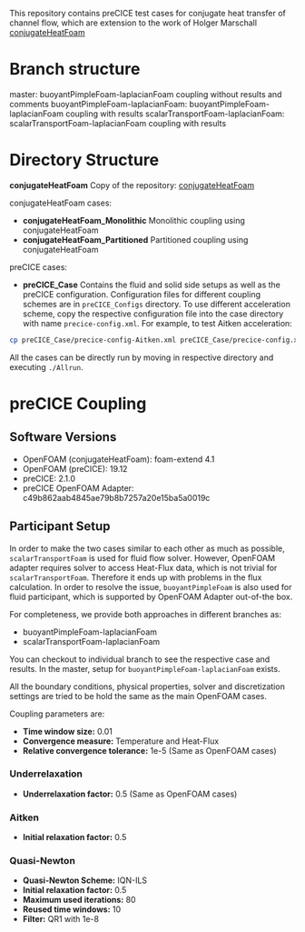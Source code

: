 This repository contains preCICE test cases for conjugate heat transfer of channel flow, which are extension to the work of Holger Marschall [conjugateHeatFoam](https://bitbucket.org/hmarschall/conjugateheatfoam/src/master/)

# Branch structure
master: buoyantPimpleFoam-laplacianFoam coupling without results and comments
buoyantPimpleFoam-laplacianFoam: buoyantPimpleFoam-laplacianFoam coupling with results
scalarTransportFoam-laplacianFoam: scalarTransportFoam-laplacianFoam coupling with results

# Directory Structure
**conjugateHeatFoam** Copy of the repository: [conjugateHeatFoam](https://bitbucket.org/hmarschall/conjugateheatfoam/src/master/)

conjugateHeatFoam cases:
- **conjugateHeatFoam_Monolithic** Monolithic coupling using conjugateHeatFoam
- **conjugateHeatFoam_Partitioned** Partitioned coupling using conjugateHeatFoam

preCICE cases:
- **preCICE_Case** Contains the fluid and solid side setups as well as the preCICE configuration. Configuration files for different coupling schemes are in `preCICE_Configs` directory. To use different acceleration scheme, copy the respective configuration file into the case directory with name `precice-config.xml`. For example, to test Aitken acceleration:
  
```bash
cp preCICE_Case/precice-config-Aitken.xml preCICE_Case/precice-config.xml
```

All the cases can be directly run by moving in respective directory and executing `./Allrun`.

# preCICE Coupling

## Software Versions
- OpenFOAM (conjugateHeatFoam): foam-extend 4.1
- OpenFOAM (preCICE): 19.12
- preCICE: 2.1.0
- preCICE OpenFOAM Adapter: c49b862aab4845ae79b8b7257a20e15ba5a0019c

## Participant Setup
In order to make the two cases similar to each other as much as possible, `scalarTransportFoam` is used for fluid flow solver. However, OpenFOAM adapter requires solver to access Heat-Flux data, which is not trivial for `scalarTransportFoam`. Therefore it ends up with problems in the flux calculation. In order to resolve the issue, `buoyantPimpleFoam` is also used for fluid participant, which is supported by OpenFOAM Adapter out-of-the box. 

For completeness, we provide both approaches in different branches as:

- buoyantPimpleFoam-laplacianFoam
- scalarTransportFoam-laplacianFoam

You can checkout to individual branch to see the respective case and results. In the master, setup for `buoyantPimpleFoam-laplacianFoam` exists.

All the boundary conditions, physical properties, solver and discretization settings are tried to be hold the same as the main OpenFOAM cases.

Coupling parameters are:
- **Time window size:** 0.01
- **Convergence measure:** Temperature and Heat-Flux
- **Relative convergence tolerance:** 1e-5 (Same as OpenFOAM cases)

### Underrelaxation
- **Underrelaxation factor:** 0.5 (Same as OpenFOAM cases)

### Aitken
- **Initial relaxation factor:** 0.5

### Quasi-Newton
- **Quasi-Newton Scheme:** IQN-ILS
- **Initial relaxation factor:** 0.5
- **Maximum used iterations:** 80
- **Reused time windows:** 10
- **Filter:** QR1 with 1e-8